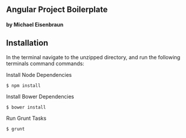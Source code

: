 ## Angular Project Boilerplate
#### by Michael Eisenbraun

## Installation
In the terminal navigate to the unzipped directory, and run the following terminals command commands: 

Install Node Dependencies

```
$ npm install
```

Install Bower Dependencies

```
$ bower install
```

Run Grunt Tasks

```
$ grunt
```



